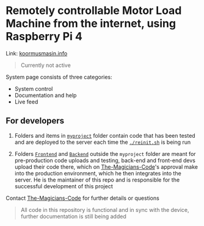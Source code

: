 # Remotely controllable Motor Load Machine from the internet, using Raspberry Pi 4
Link:
[koormusmasin.info](http://koormusmasin.info)
> Currently not active

System page consists of three categories:
- System control
- Documentation and help
- Live feed

## For developers
1. Folders and items in [`myproject`](/myproject/) folder contain code that has been tested and are deployed to the server each time the [`./reinit.sh`](/myproject/reinit.sh) is being run
  
2. Folders [`Frontend`](Frontend/) and [`Backend`](Backend/) outside the `myproject` folder are meant for pre-production code 
  uploads and testing, back-end and front-end devs upload their code there, which on [The-Magicians-Code](https://github.com/The-Magicians-Code)'s
  approval make into the production environment, which he then integrates into the server. He is the maintainer of this repo
  and is responsible for the successful development of this project

Contact [The-Magicians-Code](https://github.com/The-Magicians-Code) for further details or questions

> All code in this repository is functional and in sync with the device, further documentation is still being added
